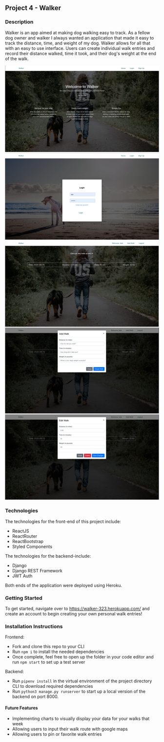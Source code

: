 ## Project 4 - Walker

### Description 

Walker is an app aimed at making dog walking easy to track. As a fellow dog owner and walker I always wanted an application that made it easy to track the distance, time, and weight of my dog. Walker allows for all that with an easy to use interface. Users can create individual walk entries and record their distance walked, time it took, and their dog's weight at the end of the walk.


![Home](Home.png)
![Login](Login.png)
![User Home](UserHome.png)
![Create](Create.png)
![Edit](Edit.png)


### Technologies 

The technologies for the front-end of this project include:

- ReactJS
- ReactRouter
- ReactBootstrap
- Styled Components


The technologies for the backend-include:

- Django
- Django REST Framework
- JWT Auth

Both ends of the application were deployed using Heroku.

### Getting Started

To get started, navigate over to https://walker-323.herokuapp.com/ and create an account to begin creating your own personal walk entries!

### Installation Instructions 
Frontend:

- Fork and clone this repo to your CLI
- Run ```npm i``` to install the needed dependencies
- Once complete, feel free to open up the folder in your code editor and run ```npm start``` to set up a test server

Backend:

- Run ```pipenv install``` in the virtual environment of the project directory CLI to download required dependencies
- Run ```python3 manage.py runserver``` to start up a local version of the backend on port 8000.

#### Future Features

- Implementing charts to visually display your data for your walks that week
- Allowing users to input their walk route with google maps
- Allowing users to pin or favorite walk entries
